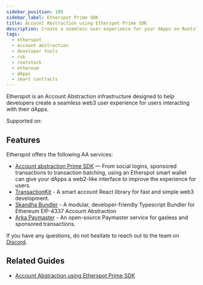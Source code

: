 ```yaml
---
sidebar_position: 100
sidebar_label: Etherspot Prime SDK
title: Account Abstraction using Etherspot Prime SDK
description: Create a seamless user experience for your dApps on Rootstock and EVM-compatible chains.
tags:
  - etherspot
  - account abstraction
  - developer tools
  - rsk
  - rootstock
  - ethereum
  - dApps
  - smart contracts
---
```


Etherspot is an Account Abstraction infrastructure designed to help developers create a seamless web3 user experience for users interacting with their dApps.

Supported on: <Shield label="mainnet" title="testnet" tooltip="Available on Mainnet and Testnet" color="orange" />

## Features

Etherspot offers the following AA services:

- [Account abstraction Prime SDK](https://etherspot.fyi/prime-sdk/intro) — From social logins, sponsored transactions to transaction batching, using an Etherspot smart wallet can give your dApps a web2-like interface to improve the experience for users.
- [TransactionKit](https://etherspot.io/transactionkit) - A smart account React library for fast and simple web3 development.
- [Skandha Bundler](https://github.com/etherspot/skandha) - A modular, developer-friendly Typescript Bundler for Ethereum EIP-4337 Account Abstraction
- [Arka Paymaster](https://etherspot.fyi/arka/intro) - An open-source Paymaster service for gasless and sponsored transactions.

If you have any questions, do not hesitate to reach out to the team on [Discord](http://discord.gg/rootstock).

## Related Guides

- [Account Abstraction using Etherspot Prime SDK](/developers/quickstart/rootstock-etherspot/)